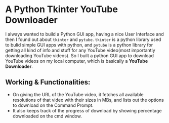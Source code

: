 # A Python Tkinter YouTube Downloader

I always wanted to build a Python GUI app, having a nice User Interface and then I found out about `tkinter` and `pytube`. `tkinter` is a python library used to bulid simple GUI apps with python, and `pytube` is a python library for getting all kind of info and stuff for any YouTube video(most importantly downloading YouTube videos).
So I built a python GUI app to download YouTube videos on my local computer, which is basically a **YouTube Downloader**.

## Working & Functionalities:
- On giving the URL of the YouTube video, it fetches all available resolutions of that video with their sizes in MBs, and lists out the options to download on the Command Prompt.
- It also keeps track of the progress of download by showing percentage downloaded on the cmd window.
